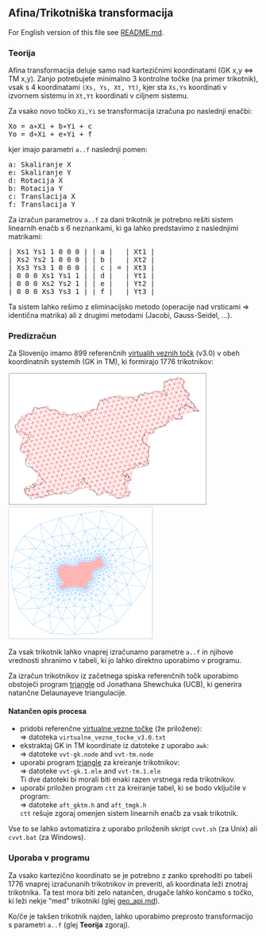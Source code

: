 ## Afina/Trikotniška transformacija
For English version of this file see [README.md].

### Teorija
Afina transformacija deluje samo nad kartezičnimi koordinatami (GK x,y ⇔ TM x,y).
Zanjo potrebujete minimalno 3 kontrolne točke (na primer trikotnik), vsak s
4 koordinatami ```(Xs, Ys, Xt, Yt)```, kjer sta ```Xs,Ys``` koordinati v
izvornem sistemu in ```Xt,Yt``` koordinati v ciljnem sistemu.

Za vsako novo točko ```Xi,Yi``` se transformacija izračuna po naslednji enačbi:
<pre>
Xo = a&lowast;Xi + b&lowast;Yi + c
Yo = d&lowast;Xi + e&lowast;Yi + f
</pre>
kjer imajo parametri ```a..f``` naslednji pomen:
<pre>
a: Skaliranje X
e: Skaliranje Y
d: Rotacija X
b: Rotacija Y
c: Translacija X
f: Translacija Y
</pre>
Za izračun parametrov ```a..f``` za dani trikotnik je potrebno rešiti sistem
linearnih enačb s 6 neznankami, ki ga lahko predstavimo z naslednjimi
matrikami:
<pre>
| Xs1 Ys1 1 0 0 0 | | a |   | Xt1 |
| Xs2 Ys2 1 0 0 0 | | b |   | Xt2 | 
| Xs3 Ys3 1 0 0 0 | | c | = | Xt3 | 
| 0 0 0 Xs1 Ys1 1 | | d |   | Yt1 | 
| 0 0 0 Xs2 Ys2 1 | | e |   | Yt2 | 
| 0 0 0 Xs3 Ys3 1 | | f |   | Yt3 |
</pre>
Ta sistem lahko rešimo z eliminacijsko metodo (operacije nad vrsticami ⇒ 
identična matrika) ali z drugimi metodami (Jacobi, Gauss-Seidel, ...).

### Predizračun
Za Slovenijo imamo 899 referenčnih [virtualih veznih točk] &#40;v3.0&#41; v
obeh koordinatnih systemih (GK in TM), ki formirajo 1776 trikotnikov:

<img src="../images/Slovenia-tie-points.gif" width="400px">
<img src="../images/Slovenia-triangles.gif" height="266px">

Za vsak trikotnik lahko vnaprej izračunamo parametre ```a..f``` in njihove
vrednosti shranimo v tabeli, ki jo lahko direktno uporabimo v programu.

Za izračun trikotnikov iz začetnega spiska referenčnih točk uporabimo
obstoječi program [triangle] od Jonathana Shewchuka (UCB), ki generira
natančne Delaunayeve triangulacije.

#### Natančen opis procesa
- pridobi referenčne [virtualne vezne točke] &#40;že priložene&#41;:  
  ⇒ datoteka ```virtualne_vezne_tocke_v3.0.txt```
- ekstraktaj GK in TM koordinate iz datoteke z uporabo ```awk```:  
  ⇒ datoteke ```vvt-gk.node``` and ```vvt-tm.node```
- uporabi program [triangle] za kreiranje trikotnikov:  
  ⇒ datoteke ```vvt-gk.1.ele``` and ```vvt-tm.1.ele```  
  Ti dve datoteki bi morali biti enaki razen vrstnega reda trikotnikov.
- uporabi priložen program ```ctt``` za kreiranje tabel, ki se bodo vključile v program:  
  ⇒ datoteke ```aft_gktm.h``` and ```aft_tmgk.h```  
  ```ctt``` rešuje zgoraj omenjen sistem linearnih enačb za vsak trikotnik.

Vse to se lahko avtomatizira z uporabo priloženih skript ```cvvt.sh``` (za Unix)
ali ```cvvt.bat``` (za Windows).

### Uporaba v programu
Za vsako kartezično koordinato se je potrebno z zanko sprehoditi po tabeli
1776 vnaprej izračunanih trikotnikov in preveriti, ali koordinata leži znotraj
trikotnika. Ta test mora biti zelo natančen, drugače lahko končamo s točko,
ki leži nekje "med" trikotniki (glej [geo_api.md]).

Ko/če je takšen trikotnik najden, lahko uporabimo preprosto transformacijo
s parametri ```a..f``` (glej **Teorija** zgoraj).


[README.md]: https://github.com/mrihtar/GeoCoordinateConverter/blob/master/aft/README.md
[virtualih veznih točk]: http://www.e-prostor.gov.si/si/zbirke_prostorskih_podatkov/drzavni_koordinatni_sistem/horizontalni_drzavni_koordinatni_sistem_d96tm/d96tm/transformacijski_parametri/
[virtualne vezne točke]: http://www.e-prostor.gov.si/si/zbirke_prostorskih_podatkov/drzavni_koordinatni_sistem/horizontalni_drzavni_koordinatni_sistem_d96tm/d96tm/transformacijski_parametri/
[triangle]: http://www.cs.cmu.edu/~quake/triangle.html
[geo_api.md]: https://github.com/mrihtar/GeoCoordinateConverter/blob/master/geo_api.md
